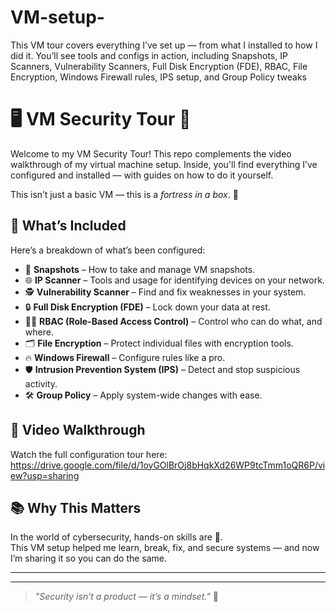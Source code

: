 # VM-setup-
This VM tour covers everything I’ve set up — from what I installed to how I did it. You’ll see tools and configs in action, including Snapshots, IP Scanners, Vulnerability Scanners, Full Disk Encryption (FDE), RBAC, File Encryption, Windows Firewall rules, IPS setup, and Group Policy tweaks
# 🖥️ VM Security Tour 🔐

Welcome to my VM Security Tour! This repo complements the video walkthrough of my virtual machine setup. Inside, you'll find everything I’ve configured and installed — with guides on how to do it yourself.

This isn’t just a basic VM — this is a *fortress in a box*. 💪

## 🔧 What’s Included

Here’s a breakdown of what’s been configured:

- 📸 **Snapshots** – How to take and manage VM snapshots.
- 🌐 **IP Scanner** – Tools and usage for identifying devices on your network.
- 🕵️ **Vulnerability Scanner** – Find and fix weaknesses in your system.
- 🔒 **Full Disk Encryption (FDE)** – Lock down your data at rest.
- 🧑‍💼 **RBAC (Role-Based Access Control)** – Control who can do what, and where.
- 🗂️ **File Encryption** – Protect individual files with encryption tools.
- 🔥 **Windows Firewall** – Configure rules like a pro.
- 🛡️ **Intrusion Prevention System (IPS)** – Detect and stop suspicious activity.
- 🛠️ **Group Policy** – Apply system-wide changes with ease.

## 🎥 Video Walkthrough

Watch the full configuration tour here: https://drive.google.com/file/d/1oyGOlBrOj8bHqkXd26WP9tcTmm1oQR6P/view?usp=sharing  


## 📚 Why This Matters

In the world of cybersecurity, hands-on skills are 🔑.  
This VM setup helped me learn, break, fix, and secure systems — and now I’m sharing it so you can do the same.

---



---

> _"Security isn’t a product — it’s a mindset."_ 🧠  
